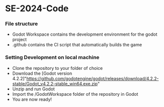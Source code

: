 # SE-2024-Code

### File structure
- Godot Workspace contains the development environment for the godot project
- .github contains the CI script that automatically builds the game

### Setting Development on local machine
- Clone the repository to your folder of choice
- Download the [Godot version 4.2.2]"https://github.com/godotengine/godot/releases/download/4.2.2-stable/Godot_v4.2.2-stable_win64.exe.zip"
- Unzip and run Godot
- Import the /GodotWorkspace folder of the repository in Godot
- You are now ready!
